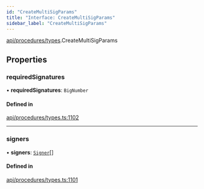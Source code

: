 ```yaml
---
id: "CreateMultiSigParams"
title: "Interface: CreateMultiSigParams"
sidebar_label: "CreateMultiSigParams"
---
```


[api/procedures/types](../../../../../modules/API/Procedures/Types/Types.md).CreateMultiSigParams

## Properties

### requiredSignatures

• **requiredSignatures**: `BigNumber`

#### Defined in

[api/procedures/types.ts:1102](https://github.com/PolymeshAssociation/polymesh-sdk/blob/daafaa68f/src/api/procedures/types.ts#L1102)

___

### signers

• **signers**: [`Signer`](../../../../../modules/Types/Types.md#signer)[]

#### Defined in

[api/procedures/types.ts:1101](https://github.com/PolymeshAssociation/polymesh-sdk/blob/daafaa68f/src/api/procedures/types.ts#L1101)
